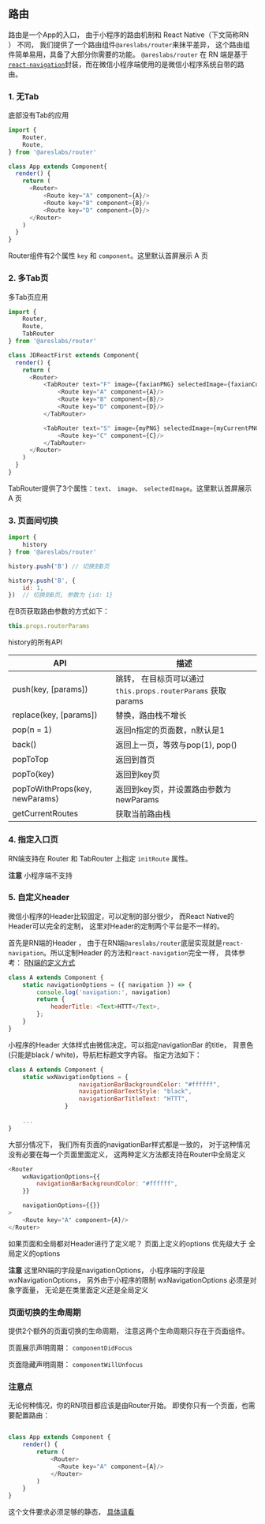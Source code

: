 ## 路由
路由是一个App的入口， 由于小程序的路由机制和 React Native（下文简称RN ） 不同， 我们提供了一个路由组件`@areslabs/router`来抹平差异， 这个路由组件简单易用，具备了大部分你需要的功能。
`@areslabs/router` 在 RN 端是基于[`react-navigation`](https://reactnavigation.org/)封装，而在微信小程序端使用的是微信小程序系统自带的路由。


### 1. 无Tab
底部没有Tab的应用

```javascript
import {
    Router,
    Route,
} from '@areslabs/router'

class App extends Component{
  render() {
    return (
      <Router>
          <Route key="A" component={A}/>
          <Route key="B" component={B}/>
          <Route key="D" component={D}/>
      </Router>
    )
  }
}
```

Router组件有2个属性 `key` 和 `component`。这里默认首屏展示 A 页

### 2. 多Tab页

多Tab页应用

```javascript
import {
    Router,
    Route,
    TabRouter
} from '@areslabs/router'

class JDReactFirst extends Component{
  render() {
    return (
      <Router>
          <TabRouter text="F" image={faxianPNG} selectedImage={faxianCurrentPNG}>
              <Route key="A" component={A}/>
              <Route key="B" component={B}/>
              <Route key="D" component={D}/>
          </TabRouter>

          <TabRouter text="S" image={myPNG} selectedImage={myCurrentPNG}>
              <Route key="C" component={C}/>
          </TabRouter>
      </Router>
    )
  }
}
```
TabRouter提供了3个属性：`text`、 `image`、 `selectedImage`。这里默认首屏展示 A 页

### 3. 页面间切换
```javascript
import {
    history
} from '@areslabs/router'

history.push('B') // 切换到B页

history.push('B', {
    id: 1,
})  // 切换到B页, 参数为 {id: 1}
```

在B页获取路由参数的方式如下：

```javascript
this.props.routerParams
```

history的所有API

| API  | 描述 |
| --------  | ------ |
| push(key, [params])   | 跳转， 在目标页可以通过`this.props.routerParams` 获取params |
| replace(key, [params])  | 替换，路由栈不增长 |
| pop(n = 1)|返回n指定的页面数，n默认是1|
| back()|返回上一页，等效与pop(1), pop()|
| popToTop|返回到首页|
| popTo(key)|返回到key页|
| popToWithProps(key, newParams)|返回到key页，并设置路由参数为newParams|
| getCurrentRoutes| 获取当前路由栈|

### 4. 指定入口页

RN端支持在 Router 和 TabRouter 上指定 `initRoute` 属性。

**注意** 小程序端不支持

### 5. 自定义header
微信小程序的Header比较固定，可以定制的部分很少， 而React Native的Header可以完全的定制， 这里对Header的定制两个平台是不一样的。

首先是RN端的Header ， 由于在RN端`@areslabs/router`底层实现就是`react-navigation`。所以定制Header 的方法和`react-navigation`完全一样，
具体参考： [RN端的定义方式](https://reactnavigation.org/docs/en/2.x/headers.html)

```javascript
class A extends Component {
    static navigationOptions = ({ navigation }) => {
        console.log('navigation:', navigation)
        return {
            headerTitle: <Text>HTTT</Text>,
        };
    }
}
```

小程序的Header 大体样式由微信决定。可以指定navigationBar 的title， 背景色(只能是black / white)，导航栏标题文字内容。
指定方法如下：
```javascript
class A extends Component {
    static wxNavigationOptions = {
                    navigationBarBackgroundColor: "#ffffff",
                    navigationBarTextStyle: "black",
                    navigationBarTitleText: "HTTT",
                }
    
    ...
}
```

大部分情况下， 我们所有页面的navigationBar样式都是一致的， 对于这种情况没有必要在每一个页面里面定义， 这两种定义方法都支持在Router中全局定义
```javascript
<Router
    wxNavigationOptions={{
        navigationBarBackgroundColor: "#ffffff",
    }}

    navigationOptions={{}}
>
    <Route key="A" component={A}/>
</Router>
```
如果页面和全局都对Header进行了定义呢？ 页面上定义的options 优先级大于 全局定义的options

**注意** 这里RN端的字段是navigationOptions， 小程序端的字段是wxNavigationOptions， 另外由于小程序的限制  wxNavigationOptions 必须是对象字面量， 无论是在类里面定义还是全局定义

### 页面切换的生命周期
提供2个额外的页面切换的生命周期， 注意这两个生命周期只存在于页面组件。 

页面展示声明周期： `componentDidFocus`

页面隐藏声明周期： `componentWillUnfocus`


### 注意点

无论何种情况，你的RN项目都应该是由Router开始。 即使你只有一个页面，也需要配置路由：

```javascript

class App extends Component {
    render() {
        return (
            <Router>
              <Route key="A" component={A}/>
            </Router>
        )
    }
}
```

这个文件要求必须足够的静态， [具体请看](./入口文件.md)